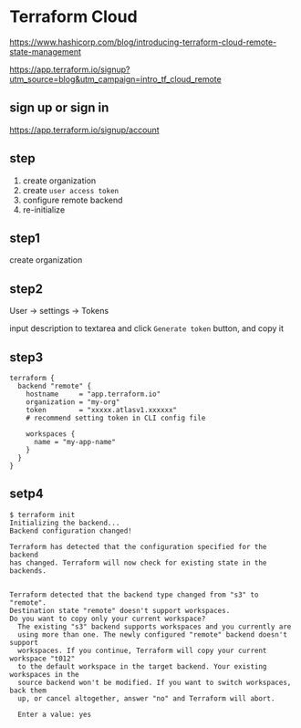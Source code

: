 # Terraform Cloud
https://www.hashicorp.com/blog/introducing-terraform-cloud-remote-state-management

https://app.terraform.io/signup?utm_source=blog&utm_campaign=intro_tf_cloud_remote



sign up or sign in
--
https://app.terraform.io/signup/account


step
--

1. create organization
2. create `user access token`
3. configure remote backend
4. re-initialize



step1
--

create organization

step2
--

User -> settings -> Tokens

input description to textarea and click `Generate token` button, and copy it

step3
--

```HCL
terraform {
  backend "remote" {
    hostname     = "app.terraform.io"
    organization = "my-org"
    token        = "xxxxx.atlasv1.xxxxxx"
    # recommend setting token in CLI config file 
    
    workspaces {
      name = "my-app-name"
    }
  }
}
```

setp4
--

```console
$ terraform init
Initializing the backend...
Backend configuration changed!

Terraform has detected that the configuration specified for the backend
has changed. Terraform will now check for existing state in the backends.


Terraform detected that the backend type changed from "s3" to "remote".
Destination state "remote" doesn't support workspaces.
Do you want to copy only your current workspace?
  The existing "s3" backend supports workspaces and you currently are
  using more than one. The newly configured "remote" backend doesn't support
  workspaces. If you continue, Terraform will copy your current workspace "t012"
  to the default workspace in the target backend. Your existing workspaces in the
  source backend won't be modified. If you want to switch workspaces, back them
  up, or cancel altogether, answer "no" and Terraform will abort.

  Enter a value: yes

```
